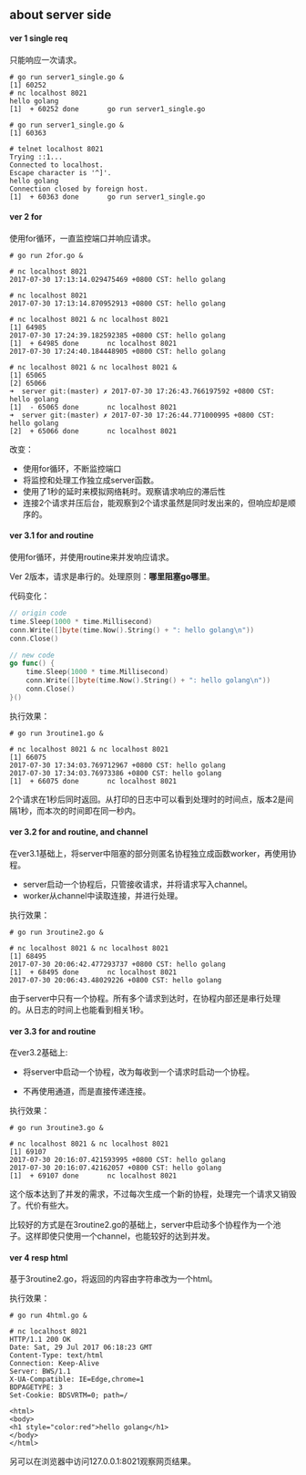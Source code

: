 ## about server side 



#### ver 1 single req 

只能响应一次请求。

```shell
# go run server1_single.go &
[1] 60252
# nc localhost 8021
hello golang
[1]  + 60252 done       go run server1_single.go

# go run server1_single.go &
[1] 60363

# telnet localhost 8021
Trying ::1...
Connected to localhost.
Escape character is '^]'.
hello golang
Connection closed by foreign host.
[1]  + 60363 done       go run server1_single.go

```



#### ver 2 for 

使用for循环，一直监控端口并响应请求。

```shell
# go run 2for.go &

# nc localhost 8021
2017-07-30 17:13:14.029475469 +0800 CST: hello golang

# nc localhost 8021
2017-07-30 17:13:14.870952913 +0800 CST: hello golang

# nc localhost 8021 & nc localhost 8021
[1] 64985
2017-07-30 17:24:39.182592385 +0800 CST: hello golang
[1]  + 64985 done       nc localhost 8021
2017-07-30 17:24:40.184448905 +0800 CST: hello golang

# nc localhost 8021 & nc localhost 8021 &
[1] 65065
[2] 65066
➜  server git:(master) ✗ 2017-07-30 17:26:43.766197592 +0800 CST: hello golang
[1]  - 65065 done       nc localhost 8021
➜  server git:(master) ✗ 2017-07-30 17:26:44.771000995 +0800 CST: hello golang
[2]  + 65066 done       nc localhost 8021

```

改变：

* 使用for循环，不断监控端口
* 将监控和处理工作独立成server函数。
* 使用了1秒的延时来模拟网络耗时。观察请求响应的滞后性
* 连接2个请求并压后台，能观察到2个请求虽然是同时发出来的，但响应却是顺序的。



#### ver 3.1 for and routine

使用for循环，并使用routine来并发响应请求。

Ver 2版本，请求是串行的。处理原则：**哪里阻塞go哪里**。

代码变化：

```go
// origin code
time.Sleep(1000 * time.Millisecond)
conn.Write([]byte(time.Now().String() + ": hello golang\n"))
conn.Close()

// new code
go func() {
    time.Sleep(1000 * time.Millisecond)
    conn.Write([]byte(time.Now().String() + ": hello golang\n"))
    conn.Close()
}()
```

执行效果：

```shell
# go run 3routine1.go &

# nc localhost 8021 & nc localhost 8021
[1] 66075
2017-07-30 17:34:03.769712967 +0800 CST: hello golang
2017-07-30 17:34:03.76973386 +0800 CST: hello golang
[1]  + 66075 done       nc localhost 8021

```

2个请求在1秒后同时返回。从打印的日志中可以看到处理时的时间点，版本2是间隔1秒，而本次的时间即在同一秒内。



#### ver 3.2 for and routine, and channel

在ver3.1基础上，将server中阻塞的部分则匿名协程独立成函数worker，再使用协程。

* server启动一个协程后，只管接收请求，并将请求写入channel。
* worker从channel中读取连接，并进行处理。

执行效果：

```shell
# go run 3routine2.go &

# nc localhost 8021 & nc localhost 8021
[1] 68495
2017-07-30 20:06:42.477293737 +0800 CST: hello golang
[1]  + 68495 done       nc localhost 8021
2017-07-30 20:06:43.48029226 +0800 CST: hello golang
```

由于server中只有一个协程。所有多个请求到达时，在协程内部还是串行处理的。从日志的时间上也能看到相关1秒。

#### ver 3.3 for and routine

在ver3.2基础上:

* 将server中启动一个协程，改为每收到一个请求时启动一个协程。

- 不再使用通道，而是直接传递连接。

执行效果：

```shell
# go run 3routine3.go &

# nc localhost 8021 & nc localhost 8021
[1] 69107
2017-07-30 20:16:07.421593995 +0800 CST: hello golang
2017-07-30 20:16:07.42162057 +0800 CST: hello golang
[1]  + 69107 done       nc localhost 8021
```

这个版本达到了并发的需求，不过每次生成一个新的协程，处理完一个请求又销毁了。代价有些大。

比较好的方式是在3routine2.go的基础上，server中启动多个协程作为一个池子。这样即使只使用一个channel，也能较好的达到并发。



#### ver 4 resp html

基于3routine2.go，将返回的内容由字符串改为一个html。

执行效果：

```shell
# go run 4html.go &

# nc localhost 8021
HTTP/1.1 200 OK
Date: Sat, 29 Jul 2017 06:18:23 GMT
Content-Type: text/html
Connection: Keep-Alive
Server: BWS/1.1
X-UA-Compatible: IE=Edge,chrome=1
BDPAGETYPE: 3
Set-Cookie: BDSVRTM=0; path=/

<html>
<body>
<h1 style="color:red">hello golang</h1>
</body>
</html>
```

另可以在浏览器中访问127.0.0.1:8021观察网页结果。

